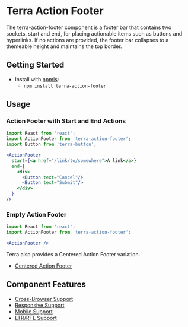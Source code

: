 # Terra Action Footer

The terra-action-footer component is a footer bar that contains two sockets, start and end, for placing actionable items such as buttons and hyperlinks. If no actions are provided, the footer bar collapses to a themeable height and maintains the top border.

## Getting Started

- Install with [npmjs](https://www.npmjs.com):
  - `npm install terra-action-footer`

## Usage

### Action Footer with Start and End Actions
```jsx
import React from 'react';
import ActionFooter from 'terra-action-footer';
import Button from 'terra-button';

<ActionFooter
  start={<a href="/link/to/somewhere">A link</a>}
  end={
    <div>
      <Button text="Cancel"/>
      <Button text="Submit"/>
    </div>
  }
/>
```

### Empty Action Footer
```jsx
import React from 'react';
import ActionFooter from 'terra-action-footer';

<ActionFooter />
```

Terra also provides a Centered Action Footer variation.
* [Centered Action Footer](https://github.com/cerner/terra-core/tree/master/packages/terra-action-footer/docs/CenteredActionFooter.md)

## Component Features

 * [Cross-Browser Support](https://github.com/cerner/terra-core/wiki/Component-Features#cross-browser-support)
 * [Responsive Support](https://github.com/cerner/terra-core/wiki/Component-Features#responsive-support)
 * [Mobile Support](https://github.com/cerner/terra-core/wiki/Component-Features#mobile-support)
 * [LTR/RTL Support](https://github.com/cerner/terra-core/wiki/Component-Features#ltr--rtl-support)
